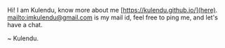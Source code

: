 Hi! I am Kulendu, know more about me [https://kulendu.github.io/](here). [mailto:imkulendu@gmail.com](This) is my mail id, feel free to ping me, and let's have a chat.

~ Kulendu.




